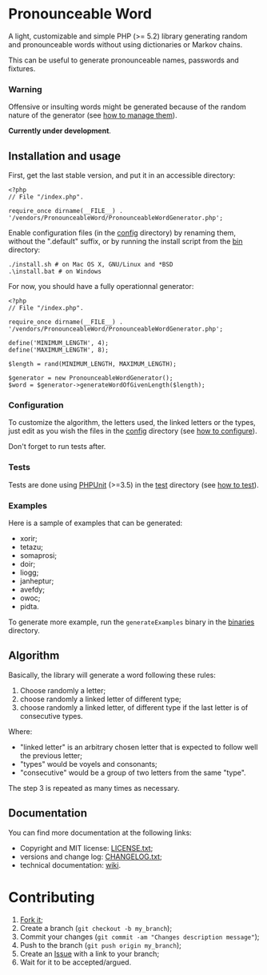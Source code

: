 # Pronounceable Word

A light, customizable and simple PHP (>= 5.2) library generating random and
pronounceable words without using dictionaries or Markov chains.

This can be useful to generate pronounceable names, passwords and fixtures.

### Warning

Offensive or insulting words might be generated because of the random nature
of the generator (see [how to manage them](https://github.com/gnugat/PronounceableWord/wiki/OffensiveAndInsultingWordsManagement)).

**Currently under development**.

## Installation and usage

First, get the last stable version, and put it in an accessible directory:

    <?php
    // File "/index.php".
    
    require_once dirname(__FILE__) . '/vendors/PronounceableWord/PronounceableWordGenerator.php';

Enable configuration files (in the [config](https://github.com/gnugat/PronounceableWordGenerator/tree/master/config)
directory) by renaming them,
without the ".default" suffix, or by running the install script from the
[bin](https://github.com/gnugat/PronounceableWord/tree/master/bin)
directory:

    ./install.sh # on Mac OS X, GNU/Linux and *BSD
    .\install.bat # on Windows

For now, you should have a fully operationnal generator:

    <?php
    // File "/index.php".
    
    require_once dirname(__FILE__) . '/vendors/PronounceableWord/PronounceableWordGenerator.php';

    define('MINIMUM_LENGTH', 4);
    define('MAXIMUM_LENGTH', 8);

    $length = rand(MINIMUM_LENGTH, MAXIMUM_LENGTH);

    $generator = new PronounceableWordGenerator();
    $word = $generator->generateWordOfGivenLength($length);

### Configuration

To customize the algorithm, the letters used, the linked letters or the types,
just edit as you wish the files in the [config](https://github.com/gnugat/PronounceableWord/tree/master/config)
directory (see [how to configure](https://github.com/gnugat/PronounceableWord/wiki/Configuration)).

Don't forget to run tests after.

### Tests

Tests are done using [PHPUnit](https://github.com/sebastianbergmann/phpunit/)
(>=3.5) in the [test](https://github.com/gnugat/PronounceableWord/tree/master/test)
directory (see [how to test](https://github.com/gnugat/PronounceableWord/wiki/Tests)).

### Examples

Here is a sample of examples that can be generated:

* xorir;
* tetazu;
* somaprosi;
* doir;
* liogg;
* janheptur;
* avefdy;
* owoc;
* pidta.

To generate more example, run the `generateExamples` binary in the [binaries](https://github.com/gnugat/PronounceableWord/tree/master/bin)
directory.

## Algorithm

Basically, the library will generate a word following these rules:

1. Choose randomly a letter;
2. choose randomly a linked letter of different type;
3. choose randomly a linked letter, of different type if the last letter is
   of consecutive types.

Where:

* "linked letter" is an arbitrary chosen letter that is expected to follow
  well the previous letter;
* "types" would be voyels and consonants;
* "consecutive" would be a group of two letters from the same "type".

The step 3 is repeated as many times as necessary.

## Documentation

You can find more documentation at the following links:

* Copyright and MIT license: [LICENSE.txt](https://github.com/gnugat/PronounceableWord/blob/master/LICENSE.txt);
* versions and change log: [CHANGELOG.txt](https://github.com/gnugat/PronounceableWord/blob/master/CHANGELOG.txt);
* technical documentation: [wiki](https://github.com/gnugat/PronounceableWord/wiki).

# Contributing

1. [Fork it](https://github.com/gnugat/PronounceableWord/fork_select);
2. Create a branch (`git checkout -b my_branch`);
3. Commit your changes (`git commit -am "Changes description message"`);
4. Push to the branch (`git push origin my_branch`);
5. Create an [Issue](https://github.com/gnugat/PronounceableWord/issues) with a link to your branch;
6. Wait for it to be accepted/argued.
